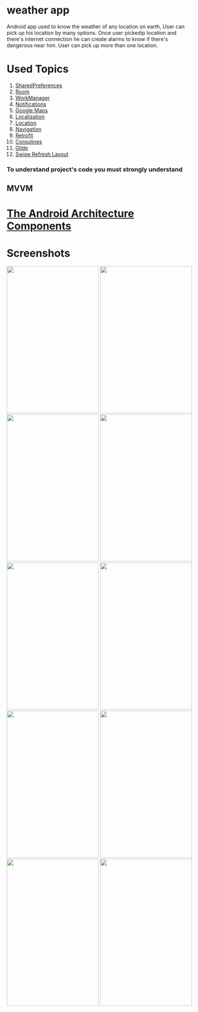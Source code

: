 # weather app

Android app used to know the weather of any location on earth, User can pick up his location by many options.
Once user pickedip location and there's internet connection he can create alarms to know if there's dangerous near him.
User can pick up more than one location.

# Used Topics

1) [SharedPreferences](https://developer.android.com/training/data-storage/shared-preferences)
2) [Room](https://developer.android.com/codelabs/android-room-with-a-view-kotlin#0)
3) [WorkManager](https://developer.android.com/topic/libraries/architecture/workmanager?gclid=CjwKCAiAkrWdBhBkEiwAZ9cdcFB0Mq8Eb_FtN8ZJFG-26ztOcnriBMA4Y2ZgXa0A3mK3dVDfcVewOxoCGCgQAvD_BwE&gclsrc=aw.ds)
4) [Notifications](https://developer.android.com/develop/ui/views/notifications)
5) [Google Maps](https://developers.google.com/maps/documentation/android-sdk/start)
6) [Localization](https://developer.android.com/guide/topics/resources/localization)
7) [Location](https://developer.android.com/training/location)
8) [Navigation](https://developer.android.com/guide/navigation/navigation-getting-started)
9) [Retrofit](https://www.geeksforgeeks.org/android-build-a-movie-app-using-retrofit-and-mvvm-architecture-with-kotlin/)
10) [Coroutines](https://developer.android.com/kotlin/coroutines?gclid=CjwKCAiAkrWdBhBkEiwAZ9cdcOlncfcuQ4tQaguy8pMe4NX3YrSB2qnJVinjr72DYhv3E4GK3TGngRoC1lwQAvD_BwE&gclsrc=aw.ds)
11) [Glide](https://github.com/bumptech/glide)
12) [Swipe Refresh Layout](https://stackoverflow.com/questions/23014846/how-to-use-the-swiperefreshlayout)


### To understand project's code you must strongly understand
## MVVM
# [The Android Architecture Components](https://www.section.io/engineering-education/implementing-mvvm-architecture-in-android-using-kotlin/)


# Screenshots
<img src="https://user-images.githubusercontent.com/26011530/209921188-2fa58349-ecde-4d49-b5df-940fead8449c.jpg" width="250" height="400">
<img src="https://user-images.githubusercontent.com/26011530/209921197-6efe29dc-1383-4f0f-89be-d06f794e9944.jpg" width="250" height="400">
<img src="https://user-images.githubusercontent.com/26011530/209921202-84d43d25-15e8-454c-8fc0-d632d16ce918.jpg" width="250" height="400">
<img src="https://user-images.githubusercontent.com/26011530/209921209-a0b025d7-5f40-4e70-9687-692d24b42658.jpg" width="250" height="400">
<img src="https://user-images.githubusercontent.com/26011530/209921240-ccc342d9-c71b-490e-b7c5-eb2d483cced2.jpg" width="250" height="400">
<img src="https://user-images.githubusercontent.com/26011530/209921244-6af1c60a-f6aa-4da6-b713-f9669ce6bd5a.jpg" width="250" height="400">
<img src="https://user-images.githubusercontent.com/26011530/209921262-420985cf-1d2f-4f23-9416-ad3f937a4f16.jpg" width="250" height="400">
<img src="https://user-images.githubusercontent.com/26011530/209921269-cf2838ae-d2e6-46ff-915f-cac2a8c7ed8f.jpg" width="250" height="400">
<img src="https://user-images.githubusercontent.com/26011530/209921284-12ae88ad-cb32-45a6-9c7c-2a234799a2b5.jpg" width="250" height="400">
<img src="https://user-images.githubusercontent.com/26011530/209921289-613dd5b2-5a48-4a6b-9316-1b0ab9a3a954.jpg" width="250" height="400">
